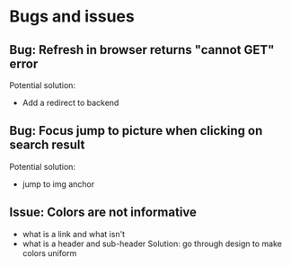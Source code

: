 # Bugs and issues

## Bug: Refresh in browser returns "cannot GET" error
Potential solution:
* Add a redirect to backend

## Bug: Focus jump to picture when clicking on search result
Potential solution:
* jump to img anchor

## Issue: Colors are not informative
* what is a link and what isn't
* what is a header and sub-header
Solution: go through design to make colors uniform